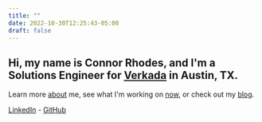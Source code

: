 ```yaml
---
title: ""
date: 2022-10-30T12:25:43-05:00
draft: false
---
```


## Hi, my name is Connor Rhodes, and I'm a Solutions Engineer for [Verkada](https://www.verkada.com/) in Austin, TX.

Learn more [about](about) me, see what I'm working on [now](now), or check out my [blog](blog/).

[LinkedIn](https://www.linkedin.com/in/0xconnorrhodes/) - [GitHub](https://github.com/0xConnorRhodes)
